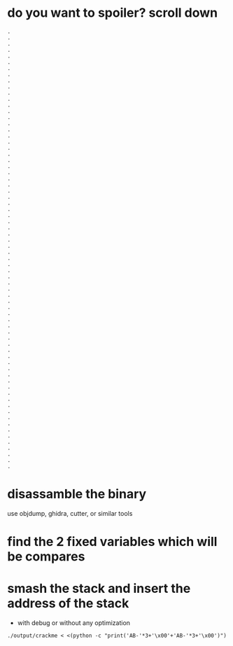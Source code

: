 # do you want to spoiler? scroll down
```
.
.
.
.
.
.
.
.
.
.
.
.
.
.
.
.
.
.
.
.
.
.
.
.
.
.
.
.
.
.
.
.
.
.
.
.
.
.
.
.
.
.
.
.
.
.
.
.
.
.
.
.
.
.
.
.
.
.
.
.
.
.
.
.
.
.
.
.
.
.
.
.
```

# disassamble the binary
use objdump, ghidra, cutter, or similar tools

# find the 2 fixed variables which will be compares

# smash the stack and insert the address of the stack
* with debug or without any optimization
```
./output/crackme < <(python -c "print('AB-'*3+'\x00'+'AB-'*3+'\x00')")
```
